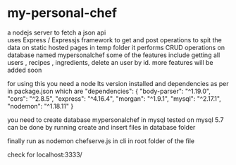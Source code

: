 # my-personal-chef
a nodejs server to fetch a json api  
uses Express / Expressjs framework to get and post operations to spit the data on static hosted pages in temp folder
it performs CRUD operations on database named mypersonalchef some of the features include getting all users , recipes , ingredients,
delete an user by id.
more features will be added soon


for using this you need a node lts version installed and dependencies as per in package.json which are
"dependencies": {
    "body-parser": "^1.19.0",
    "cors": "^2.8.5",
    "express": "^4.16.4",
    "morgan": "^1.9.1",
    "mysql": "^2.17.1",
    "nodemon": "^1.18.11"
  }
  
  you need to create database mypersonalchef in mysql tested on mysql 5.7
  can be done by running create and insert files in database folder



finally run as nodemon chefserve.js in cli in root folder of the file

check for localhost:3333/
